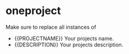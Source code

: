 # oneproject
Make sure to replace all instances of
 - {{PROJECTNAME}} Your projects name.
 - {{DESCRIPTION}} Your projects description.

